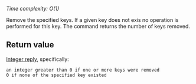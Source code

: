 

_Time complexity: O(1)_

Remove the specified keys. If a given key does not exis
no operation is performed for this key. The command returns the number of
keys removed.

## Return value

[Integer reply][1], specifically:

	an integer greater than 0 if one or more keys were removed
	0 if none of the specified key existed



[1]: /p/redis/wiki/ReplyTypes

